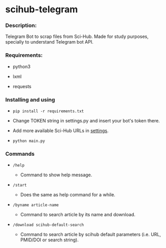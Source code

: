 # scihub-telegram

### Description:

Telegram Bot to scrap files from Sci-Hub. Made for study purposes, specially to understand Telegram bot API.

### Requirements:

- python3

- lxml

- requests

### Installing and using

- `pip install -r requirements.txt`

- Change TOKEN string in settings.py and insert your bot's token there.

- Add more available Sci-Hub URLs in [settings](scihubbot/settings.py).

- `python main.py`
    
### Commands

- `/help`
    - Command to show help message.

- `/start`
    - Does the same as help command for a while.

- `/byname article-name`
    - Command to search article by its name and download.
      
- `/download scihub-default-search`
    - Command to search article by scihub default parameters (i.e. URL, PMID/DOI or search string).
